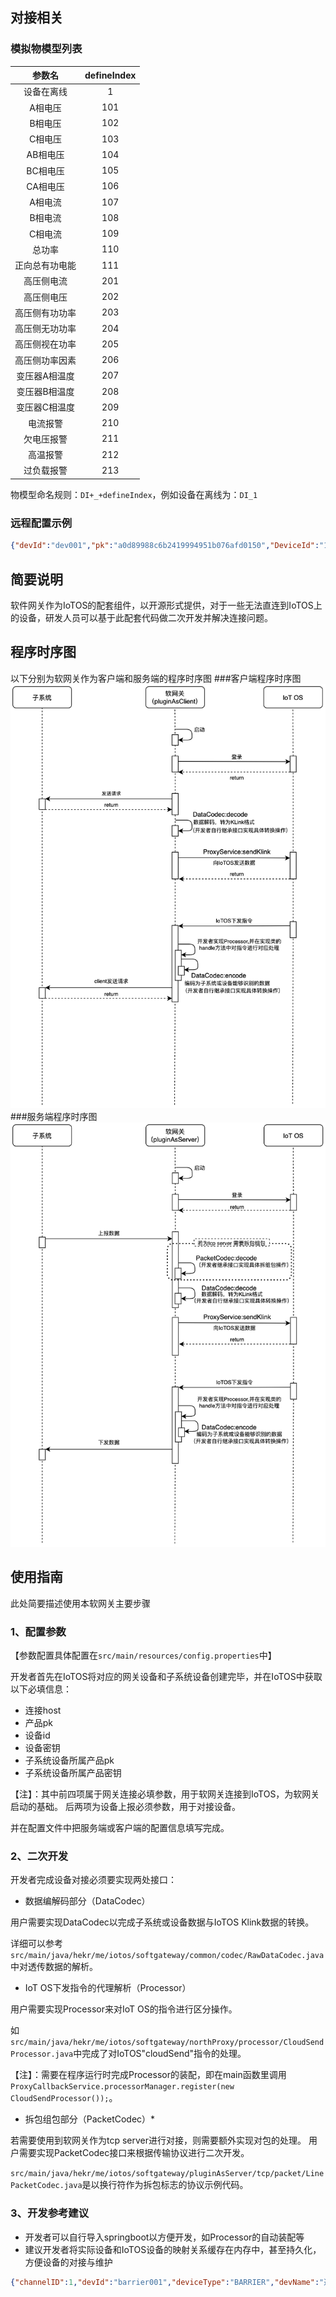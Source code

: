 ## 对接相关

### 模拟物模型列表

|参数名|defineIndex|
|:---:|:---:|
|设备在离线|1
|A相电压|101
|B相电压|102
|C相电压|103
|AB相电压|104
|BC相电压|105
|CA相电压|106
|A相电流|107
|B相电流|108
|C相电流|109
|总功率|110
|正向总有功电能|111
|高压侧电流|201
|高压侧电压|202
|高压侧有功功率|203
|高压侧无功功率|204
|高压侧视在功率|205
|高压侧功率因素|206
|变压器A相温度|207
|变压器B相温度|208
|变压器C相温度|209
|电流报警|210
|欠电压报警|211
|高温报警|212
|过负载报警|213

物模型命名规则：```DI+_+defineIndex```，例如设备在离线为：```DI_1```

### 远程配置示例

```json
{"devId":"dev001","pk":"a0d89988c6b2419994951b076afd0150","DeviceId":"12e8ef8b5332fa2d","devName": "楼层电表001"}
```


## 简要说明
软件网关作为IoTOS的配套组件，以开源形式提供，对于一些无法直连到IoTOS上的设备，研发人员可以基于此配套代码做二次开发并解决连接问题。

## 程序时序图
以下分别为软网关作为客户端和服务端的程序时序图
###客户端程序时序图
![](pics/pluginAsClient.png)
###服务端程序时序图
![](pics/pluginAsServer.png)

## 使用指南
此处简要描述使用本软网关主要步骤

### 1、配置参数
【参数配置具体配置在```src/main/resources/config.properties```中】

开发者首先在IoTOS将对应的网关设备和子系统设备创建完毕，并在IoTOS中获取以下必填信息：
- 连接host
- 产品pk
- 设备id
- 设备密钥
- 子系统设备所属产品pk
- 子系统设备所属产品密钥

【注】：其中前四项属于网关连接必填参数，用于软网关连接到IoTOS，为软网关启动的基础。
后两项为设备上报必须参数，用于对接设备。

并在配置文件中把服务端或客户端的配置信息填写完成。

### 2、二次开发
开发者完成设备对接必须要实现两处接口：

- 数据编解码部分（DataCodec）

用户需要实现DataCodec以完成子系统或设备数据与IoTOS Klink数据的转换。

详细可以参考```src/main/java/hekr/me/iotos/softgateway/common/codec/RawDataCodec.java```中对透传数据的解析。

- IoT OS下发指令的代理解析（Processor）

用户需要实现Processor来对IoT OS的指令进行区分操作。

如```src/main/java/hekr/me/iotos/softgateway/northProxy/processor/CloudSendProcessor.java```中完成了对IoTOS"cloudSend"指令的处理。

【注】：需要在程序运行时完成Processor的装配，即在main函数里调用```ProxyCallbackService.processorManager.register(new CloudSendProcessor());```。

- 拆包组包部分（PacketCodec）*

若需要使用到软网关作为tcp server进行对接，则需要额外实现对包的处理。
用户需要实现PacketCodec接口来根据传输协议进行二次开发。

```src/main/java/hekr/me/iotos/softgateway/pluginAsServer/tcp/packet/LinePacketCodec.java```是以换行符作为拆包标志的协议示例代码。

### 3、开发参考建议
- 开发者可以自行导入springboot以方便开发，如Processor的自动装配等
- 建议开发者将实际设备和IoTOS设备的映射关系缓存在内存中，甚至持久化，方便设备的对接与维护


```json
{"channelID":1,"devId":"barrier001","deviceType":"BARRIER","devName":"道闸一号"}
```
